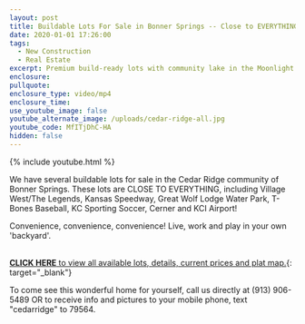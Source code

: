 ```yaml
---
layout: post
title: Buildable Lots For Sale in Bonner Springs -- Close to EVERYTHING!
date: 2020-01-01 17:26:00
tags:
  - New Construction
  - Real Estate
excerpt: Premium build-ready lots with community lake in the Moonlight Lake Community.
enclosure:
pullquote:
enclosure_type: video/mp4
enclosure_time:
use_youtube_image: false
youtube_alternate_image: /uploads/cedar-ridge-all.jpg
youtube_code: MfITjDhC-HA
hidden: false
---
```


{% include youtube.html %}

We have several buildable lots for sale in the Cedar Ridge community of Bonner Springs. These lots are CLOSE TO EVERYTHING, including Village West/The Legends, Kansas Speedway, Great Wolf Lodge Water Park, T-Bones Baseball, KC Sporting Soccer, Cerner and KCI Airport\!

Convenience, convenience, convenience\! Live, work and play in your own 'backyard'.&nbsp;<br>&nbsp;

[**CLICK HERE** to view all available lots, details, current prices and plat map.](http://cedarridge.sdgandassociates.com){: target="_blank"}

To come see this wonderful home for yourself, call us directly at (913) 906-5489 OR to receive info and pictures to your mobile phone, text "cedarridge" to 79564.